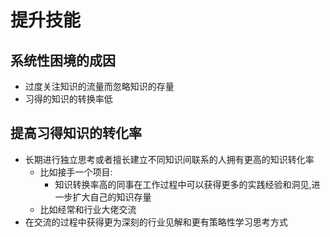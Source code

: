# 提升技能

## 系统性困境的成因

- 过度关注知识的流量而忽略知识的存量
- 习得的知识的转换率低

## 提高习得知识的转化率

- 长期进行独立思考或者擅长建立不同知识间联系的人拥有更高的知识转化率
  - 比如接手一个项目:
    - 知识转换率高的同事在工作过程中可以获得更多的实践经验和洞见,进一步扩大自己的知识存量
  - 比如经常和行业大佬交流
- 在交流的过程中获得更为深刻的行业见解和更有策略性学习思考方式
